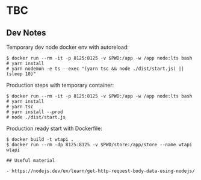 # TBC

## Dev Notes

Temporary dev node docker env with autoreload:

```
$ docker run --rm -it -p 8125:8125 -v $PWD:/app -w /app node:lts bash
# yarn install
# yarn nodemon -e ts --exec "(yarn tsc && node ./dist/start.js) || (sleep 10)"
```

Production steps with temporary container:

```
$ docker run --rm -it -p 8125:8125 -v $PWD:/app -w /app node:lts bash
# yarn install
# yarn tsc
# yarn install --prod
# node ./dist/start.js
```

Production ready start with Dockerfile:

```
$ docker build -t wtapi .
$ docker run --rm -dp 8125:8125 -v $PWD/store:/app/store --name wtapi wtapi

## Useful material

- https://nodejs.dev/en/learn/get-http-request-body-data-using-nodejs/